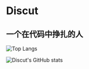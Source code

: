 # Discut

## 一个在代码中挣扎的人

![Top Langs](https://github-readme-stats.vercel.app/api/top-langs/?username=Discut&layout=compact&theme=tokyonight&langs_count=7)

![Discut's GitHub stats](https://github-readme-stats.vercel.app/api?username=discut&show_icons=true&theme=transparent)

